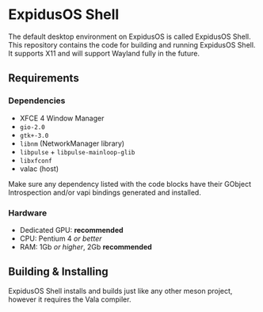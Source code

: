 # ExpidusOS Shell

The default desktop environment on ExpidusOS is called ExpidusOS Shell. This repository contains the code for building and running ExpidusOS Shell. It supports X11 and will support Wayland fully in the future.

## Requirements

### Dependencies
* XFCE 4 Window Manager
* `gio-2.0`
* `gtk+-3.0`
* `libnm` (NetworkManager library)
* `libpulse` + `libpulse-mainloop-glib`
* `libxfconf`
* valac (host)

Make sure any dependency listed with the code blocks have their GObject Introspection and/or vapi bindings generated and installed.

### Hardware
* Dedicated GPU: **recommended**
* CPU: Pentium 4 *or better*
* RAM: 1Gb *or higher*, 2Gb **recommended**

## Building & Installing

ExpidusOS Shell installs and builds just like any other meson project, however it requires the Vala compiler.
